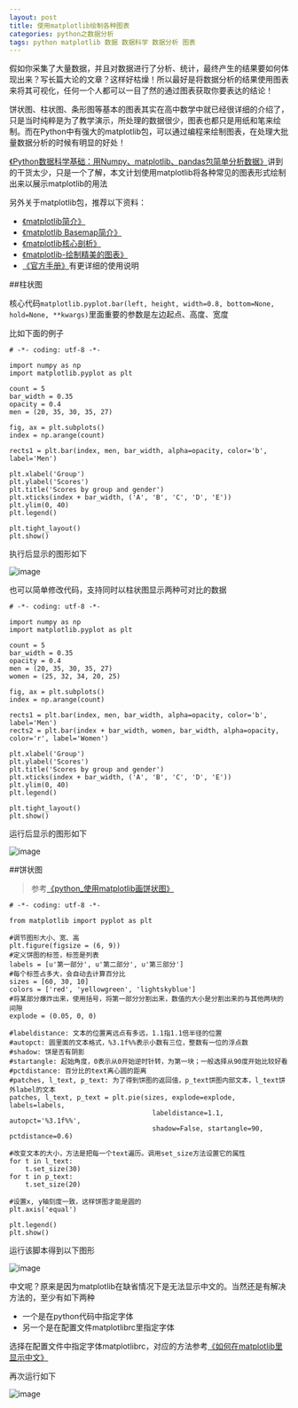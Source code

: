 ```yaml
---
layout: post
title: 使用matplotlib绘制各种图表
categories: python之数据分析
tags: python matplotlib 数据 数据科学 数据分析 图表
---
```


假如你采集了大量数据，并且对数据进行了分析、统计，最终产生的结果要如何体现出来？写长篇大论的文章？这样好枯燥！所以最好是将数据分析的结果使用图表来将其可视化，任何一个人都可以一目了然的通过图表获取你要表达的结论！

饼状图、柱状图、条形图等基本的图表其实在高中数学中就已经很详细的介绍了，只是当时纯粹是为了教学演示，所处理的数据很少，图表也都只是用纸和笔来绘制。而在Python中有强大的matplotlib包，可以通过编程来绘制图表，在处理大批量数据分析的时候有明显的好处！

[《Python数据科学基础：用Numpy、matplotlib、pandas包简单分析数据》](http://www.xumenger.com/python-data-science-02-20170109/)讲到的干货太少，只是一个了解，本文计划使用matplotlib将各种常见的图表形式绘制出来以展示matplotlib的用法

另外关于matplotlib包，推荐以下资料：

* [《matplotlib简介》](http://www.cnblogs.com/vamei/archive/2012/09/17/2689798.html)
* [《matplotlib Basemap简介》](http://www.cnblogs.com/vamei/archive/2012/09/16/2687954.html)
* [《matplotlib核心剖析》 ](http://www.cnblogs.com/vamei/archive/2013/01/30/2879700.html)
* [《matplotlib-绘制精美的图表》](http://old.sebug.net/paper/books/scipydoc/matplotlib_intro.html)
* [《官方手册》](http://matplotlib.org/contents.html)有更详细的使用说明

##柱状图

核心代码`matplotlib.pyplot.bar(left, height, width=0.8, bottom=None, hold=None, **kwargs)`里面重要的参数是左边起点、高度、宽度

比如下面的例子

```
# -*- coding: utf-8 -*-

import numpy as np
import matplotlib.pyplot as plt

count = 5
bar_width = 0.35
opacity = 0.4
men = (20, 35, 30, 35, 27)

fig, ax = plt.subplots()
index = np.arange(count)

rects1 = plt.bar(index, men, bar_width, alpha=opacity, color='b', label='Men')

plt.xlabel('Group')
plt.ylabel('Scores')
plt.title('Scores by group and gender')
plt.xticks(index + bar_width, ('A', 'B', 'C', 'D', 'E'))
plt.ylim(0, 40)
plt.legend()

plt.tight_layout()
plt.show()
```

执行后显示的图形如下

![image](../media/image/2017-02-24/01.png)

也可以简单修改代码，支持同时以柱状图显示两种可对比的数据

```
# -*- coding: utf-8 -*-

import numpy as np
import matplotlib.pyplot as plt

count = 5
bar_width = 0.35
opacity = 0.4
men = (20, 35, 30, 35, 27)
women = (25, 32, 34, 20, 25)

fig, ax = plt.subplots()
index = np.arange(count)

rects1 = plt.bar(index, men, bar_width, alpha=opacity, color='b', label='Men')
rects2 = plt.bar(index + bar_width, women, bar_width, alpha=opacity, color='r', label='Women')

plt.xlabel('Group')
plt.ylabel('Scores')
plt.title('Scores by group and gender')
plt.xticks(index + bar_width, ('A', 'B', 'C', 'D', 'E'))
plt.ylim(0, 40)
plt.legend()

plt.tight_layout()
plt.show()
```

运行后显示的图形如下

![image](../media/image/2017-02-24/02.png)

##饼状图

>参考[《python_使用matplotlib画饼状图》](http://www.jianshu.com/p/0a76c94e9db7)

```
# -*- coding: utf-8 -*-

from matplotlib import pyplot as plt

#调节图形大小、宽、高
plt.figure(figsize = (6, 9))
#定义饼图的标签，标签是列表
labels = [u'第一部分', u'第二部分', u'第三部分']
#每个标签占多大，会自动去计算百分比
sizes = [60, 30, 10]
colors = ['red', 'yellowgreen', 'lightskyblue']
#将某部分爆炸出来，使用括号，将第一部分分割出来，数值的大小是分割出来的与其他两块的间隙
explode = (0.05, 0, 0)

#labeldistance: 文本的位置离远点有多远，1.1指1.1倍半径的位置
#autopct: 圆里面的文本格式，%3.1f%%表示小数有三位，整数有一位的浮点数
#shadow: 饼是否有阴影
#startangle: 起始角度，0表示从0开始逆时针转，为第一块；一般选择从90度开始比较好看
#pctdistance: 百分比的text离心圆的距离
#patches, l_text, p_text: 为了得到饼图的返回值，p_text饼图内部文本，l_text饼外label的文本
patches, l_text, p_text = plt.pie(sizes, explode=explode, labels=labels,
                                    labeldistance=1.1, autopct='%3.1f%%',
                                    shadow=False, startangle=90, pctdistance=0.6)

#改变文本的大小，方法是把每一个text遍历。调用set_size方法设置它的属性
for t in l_text:
    t.set_size(30)
for t in p_text:
    t.set_size(20)

#设置x, y轴刻度一致，这样饼图才能是圆的
plt.axis('equal')

plt.legend()
plt.show()
```

运行该脚本得到以下图形

![image](../media/image/2017-02-24/03.png)

中文呢？原来是因为matplotlib在缺省情况下是无法显示中文的。当然还是有解决方法的，至少有如下两种

* 一个是在python代码中指定字体
* 另一个是在配置文件matplotlibrc里指定字体

选择在配置文件中指定字体matplotlibrc，对应的方法参考[《如何在matplotlib里显示中文》](http://blog.sciencenet.cn/blog-43412-343002.html)

再次运行如下

![image](../media/image/2017-02-24/04.png)


